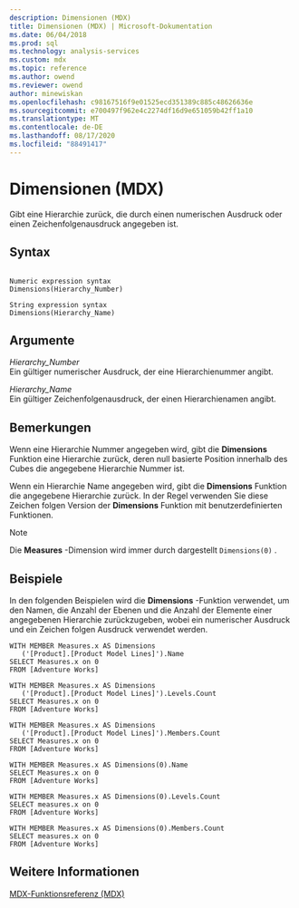 ```yaml
---
description: Dimensionen (MDX)
title: Dimensionen (MDX) | Microsoft-Dokumentation
ms.date: 06/04/2018
ms.prod: sql
ms.technology: analysis-services
ms.custom: mdx
ms.topic: reference
ms.author: owend
ms.reviewer: owend
author: minewiskan
ms.openlocfilehash: c98167516f9e01525ecd351389c885c48626636e
ms.sourcegitcommit: e700497f962e4c2274df16d9e651059b42ff1a10
ms.translationtype: MT
ms.contentlocale: de-DE
ms.lasthandoff: 08/17/2020
ms.locfileid: "88491417"
---
```

# <a name="dimensions-mdx"></a>Dimensionen (MDX)


  Gibt eine Hierarchie zurück, die durch einen numerischen Ausdruck oder einen Zeichenfolgenausdruck angegeben ist.  
  
## <a name="syntax"></a>Syntax  
  
```  
  
Numeric expression syntax  
Dimensions(Hierarchy_Number)  
  
String expression syntax  
Dimensions(Hierarchy_Name)  
```  
  
## <a name="arguments"></a>Argumente  
 *Hierarchy_Number*  
 Ein gültiger numerischer Ausdruck, der eine Hierarchienummer angibt.  
  
 *Hierarchy_Name*  
 Ein gültiger Zeichenfolgenausdruck, der einen Hierarchienamen angibt.  
  
## <a name="remarks"></a>Bemerkungen  
 Wenn eine Hierarchie Nummer angegeben wird, gibt die **Dimensions** Funktion eine Hierarchie zurück, deren null basierte Position innerhalb des Cubes die angegebene Hierarchie Nummer ist.  
  
 Wenn ein Hierarchie Name angegeben wird, gibt die **Dimensions** Funktion die angegebene Hierarchie zurück. In der Regel verwenden Sie diese Zeichen folgen Version der **Dimensions** Funktion mit benutzerdefinierten Funktionen.  
  
> [!NOTE]  
>  Die **Measures** -Dimension wird immer durch dargestellt `Dimensions(0)` .  
  
## <a name="examples"></a>Beispiele  
 In den folgenden Beispielen wird die **Dimensions** -Funktion verwendet, um den Namen, die Anzahl der Ebenen und die Anzahl der Elemente einer angegebenen Hierarchie zurückzugeben, wobei ein numerischer Ausdruck und ein Zeichen folgen Ausdruck verwendet werden.  
  
```  
WITH MEMBER Measures.x AS Dimensions  
   ('[Product].[Product Model Lines]').Name  
SELECT Measures.x on 0  
FROM [Adventure Works]  
  
WITH MEMBER Measures.x AS Dimensions  
   ('[Product].[Product Model Lines]').Levels.Count  
SELECT Measures.x on 0  
FROM [Adventure Works]  
  
WITH MEMBER Measures.x AS Dimensions  
   ('[Product].[Product Model Lines]').Members.Count  
SELECT Measures.x on 0  
FROM [Adventure Works]  
  
WITH MEMBER Measures.x AS Dimensions(0).Name  
SELECT Measures.x on 0  
FROM [Adventure Works]  
  
WITH MEMBER Measures.x AS Dimensions(0).Levels.Count  
SELECT measures.x on 0  
FROM [Adventure Works]  
  
WITH MEMBER Measures.x AS Dimensions(0).Members.Count  
SELECT measures.x on 0  
FROM [Adventure Works]  
```  
  
## <a name="see-also"></a>Weitere Informationen  
 [MDX-Funktionsreferenz &#40;MDX&#41;](../mdx/mdx-function-reference-mdx.md)  
  
  

